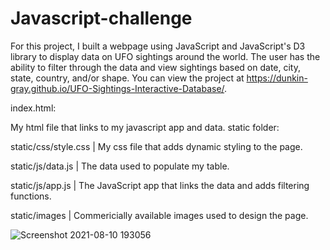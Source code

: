 # Javascript-challenge

For this project, I built a webpage using JavaScript and JavaScript's D3 library to display data on UFO sightings around the world. The user has the ability to filter through the data and view sightings based on date, city, state, country, and/or shape. You can view the project at https://dunkin-gray.github.io/UFO-Sightings-Interactive-Database/.

index.html:

My html file that links to my javascript app and data.
static folder:

static/css/style.css | My css file that adds dynamic styling to the page.

static/js/data.js | The data used to populate my table.

static/js/app.js | The JavaScript app that links the data and adds filtering functions.

static/images | Commericially available images used to design the page.

![Screenshot 2021-08-10 193056](https://user-images.githubusercontent.com/78669271/128960541-e03651e3-8ec1-44bf-80c9-8386d491fc72.png)
